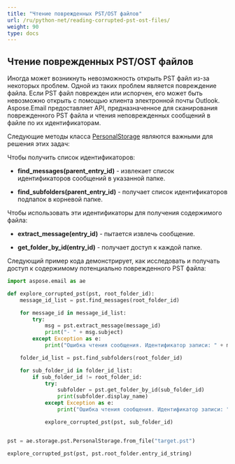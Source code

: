 ```yaml
---
title: "Чтение поврежденных PST/OST файлов"
url: /ru/python-net/reading-corrupted-pst-ost-files/
weight: 90
type: docs
---
```



## **Чтение поврежденных PST/OST файлов**

Иногда может возникнуть невозможность открыть PST файл из-за некоторых проблем. Одной из таких проблем является повреждение файла. Если PST файл поврежден или испорчен, его может быть невозможно открыть с помощью клиента электронной почты Outlook. Aspose.Email предоставляет API, предназначенное для сканирования поврежденного PST файла и чтения неповрежденных сообщений в файле по их идентификаторам.

Следующие методы класса [PersonalStorage](https://reference.aspose.com/email/python-net/aspose.email.storage.pst/personalstorage/#personalstorage-class) являются важными для решения этих задач:

Чтобы получить список идентификаторов:

- **find_messages(parent_entry_id)** - извлекает список идентификаторов сообщений в указанной папке.

- **find_subfolders(parent_entry_id)** - получает список идентификаторов подпапок в корневой папке.

Чтобы использовать эти идентификаторы для получения содержимого файла:

- **extract_message(entry_id)** - пытается извлечь сообщение.

- **get_folder_by_id(entry_id)** - получает доступ к каждой папке.

Следующий пример кода демонстрирует, как исследовать и получать доступ к содержимому потенциально поврежденного PST файла:

```py
import aspose.email as ae

def explore_corrupted_pst(pst, root_folder_id):
    message_id_list = pst.find_messages(root_folder_id)

    for message_id in message_id_list:
        try:
            msg = pst.extract_message(message_id)
            print("- " + msg.subject)
        except Exception as e:
            print("Ошибка чтения сообщения. Идентификатор записи: " + message_id)

    folder_id_list = pst.find_subfolders(root_folder_id)

    for sub_folder_id in folder_id_list:
        if sub_folder_id != root_folder_id:
            try:
                subfolder = pst.get_folder_by_id(sub_folder_id)
                print(subfolder.display_name)
            except Exception as e:
                print("Ошибка чтения сообщения. Идентификатор записи: " + sub_folder_id)

            explore_corrupted_pst(pst, sub_folder_id)


pst = ae.storage.pst.PersonalStorage.from_file("target.pst")

explore_corrupted_pst(pst, pst.root_folder.entry_id_string)
```